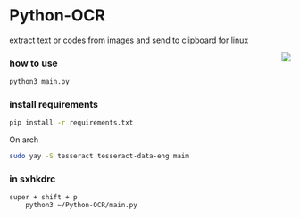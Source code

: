 # Python-OCR
extract text or codes from images and send to clipboard for linux


<img align="right" src="https://media3.giphy.com/media/HAapUA8ubelJFN2d0b/giphy.gif?cid=790b761103d6a590cb5eeb5aacc345153156a299ce67746a&rid=giphy.gif&ct=g" />



### how to use

```sh
python3 main.py
```

### install requirements

```sh
pip install -r requirements.txt
```

On arch

```sh
sudo yay -S tesseract tesseract-data-eng maim
```
### in sxhkdrc 

```
super + shift + p
	python3 ~/Python-OCR/main.py
```

